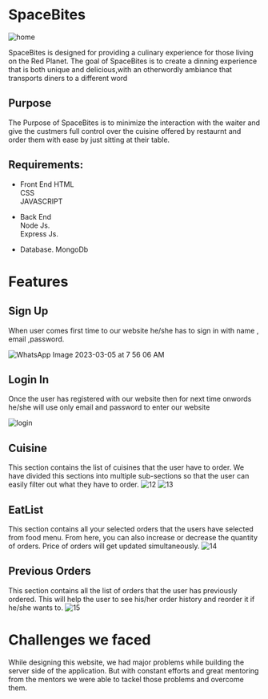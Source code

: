 
# SpaceBites

![home](https://user-images.githubusercontent.com/74640208/222934350-a64f3c2c-b335-45cd-be93-54ac7033ca17.png)


SpaceBites is designed for providing a culinary experience for those living on the Red Planet.
The goal of SpaceBites is to create a dinning experience that is both unique and delicious,with an otherwordly ambiance that transports diners to a different word
## Purpose

The Purpose of SpaceBites is to minimize the interaction with the waiter and give the custmers full control over the cuisine offered by restaurnt and order them with ease by just sitting at their table.
## Requirements:

 - Front End
 HTML  
 CSS  
 JAVASCRIPT  

  - Back End  
  Node Js.  
  Express Js. 
   - Database. 
   MongoDb 
   
   
# Features   
   
 ## Sign Up
When user comes first time to our website he/she has to sign in with name , email ,password. 

![WhatsApp Image 2023-03-05 at 7 56 06 AM](https://user-images.githubusercontent.com/74640208/222938635-b5ab45d3-f8e2-4074-8009-0f7292e9141b.jpeg)
  

## Login In
Once the user has registered with our website then for next time onwords he/she will use only email and password to enter our website

![login](https://user-images.githubusercontent.com/74640208/222938571-1a5342c9-3564-48c4-a13e-8452a033fa2b.png)


## Cuisine
This section contains the list of cuisines that the user have to order. We have divided this sections into multiple sub-sections so that the user can easily filter out what they have to order.
![12](https://user-images.githubusercontent.com/74640208/222941745-5a3651f5-083c-425c-8626-1081892617aa.png)
![13](https://user-images.githubusercontent.com/74640208/222941750-2d3afe31-6c96-4097-9263-5ec41acbd434.png)



## EatList
This section contains all your selected orders that the users have selected from food menu. From here, you can also increase or decrease the quantity of orders. Price of orders will get updated simultaneously.
![14](https://user-images.githubusercontent.com/74640208/222941751-23ef03d8-2d45-426d-8c47-1d0edc250a25.png)


## Previous Orders
This section contains all the list of orders that the user has previously ordered. This will help the user to see his/her order history and reorder it if he/she wants to.
![15](https://user-images.githubusercontent.com/74640208/222941753-652100e2-2f6a-45fe-a05c-f52da1cfba3e.png)
# Challenges we faced
While designing this website, we had major problems while building the server side of the application. But with constant efforts and great mentoring from the mentors we were able to tackel those problems and overcome them.

